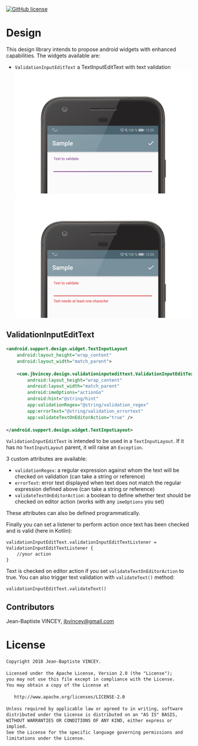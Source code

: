 [![GitHub license](https://img.shields.io/badge/license-Apache%20License%202.0-blue.svg?style=flat)](http://www.apache.org/licenses/LICENSE-2.0)

Design
=======

This design library intends to propose android widgets with enhanced capabilities. The widgets available are:
 * `ValidationInputEditText` a TextInputEditText with text validation 
![ValidationInputEditText](assets/design_sample1.png?raw=true)
![ValidationInputEditText displaying error](assets/design_sample2.png?raw=true)

## ValidationInputEditText

```xml
<android.support.design.widget.TextInputLayout
    android:layout_height="wrap_content"
    android:layout_width="match_parent">

    <com.jbvincey.design.validationinputedittext.ValidationInputEditText
        android:layout_height="wrap_content"
        android:layout_width="match_parent"
        android:imeOptions="actionGo"
        android:hint="@string/hint"
        app:validationRegex="@string/validation_regex" 
        app:errorText="@string/validation_errortext"
        app:validateTextOnEditorAction="true" />

</android.support.design.widget.TextInputLayout>

```

`ValidationInputEditText` is intended to be used in a `TextInputLayout`. If it has no `TextInputLayout` parent, it will raise an `Exception`.

3 custom attributes are available:
 * `validationRegex`: a regular expression against whom the text will be checked on validation (can take a string or reference)
 * `errorText`: error text displayed when text does not match the regular expression defined above (can take a string or reference)
 * `validateTextOnEditorAction`: a boolean to define whether text should be checked on editor action (works with any `imeOptions` you set)

These attributes can also be defined programmatically.

Finally you can set a listener to perform action once text has been checked and is valid (here in Kotlin):
```
validationInputEditText.validationInputEditTextListener = ValidationInputEditTextListener {
    //your action
}
```

Text is checked on editor action if you set `validateTextOnEditorAction` to true. You can also trigger text validation with `validateText()` method:
```
validationInputEditText.validateText()
```

## Contributors

Jean-Baptiste VINCEY, jbvincey@gmail.com


License
=======

    Copyright 2018 Jean-Baptiste VINCEY.

    Licensed under the Apache License, Version 2.0 (the "License");
    you may not use this file except in compliance with the License.
    You may obtain a copy of the License at

       http://www.apache.org/licenses/LICENSE-2.0

    Unless required by applicable law or agreed to in writing, software
    distributed under the License is distributed on an "AS IS" BASIS,
    WITHOUT WARRANTIES OR CONDITIONS OF ANY KIND, either express or implied.
    See the License for the specific language governing permissions and
    limitations under the License.

